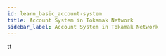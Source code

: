 ```yaml
---
id: learn_basic_account-system
title: Account System in Tokamak Network
sidebar_label: Account System in Tokamak Network
---
```

tt
